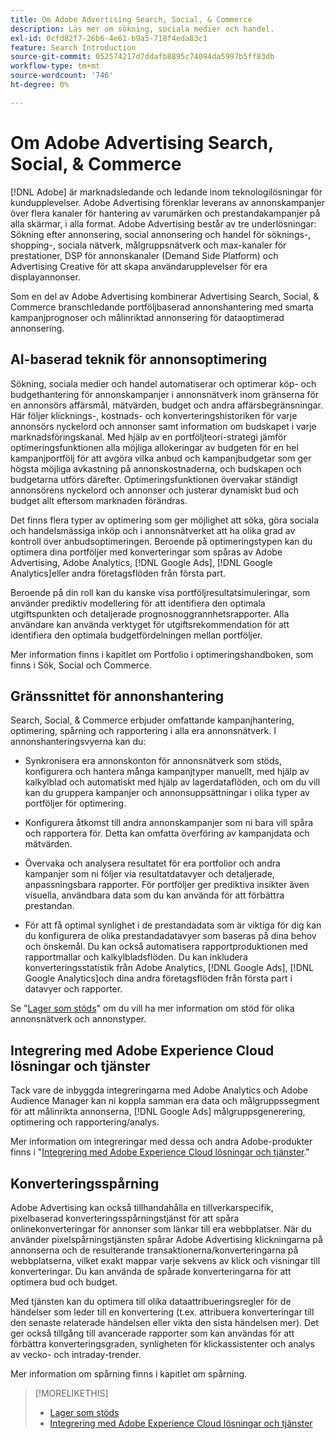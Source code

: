 ```yaml
---
title: Om Adobe Advertising Search, Social, & Commerce
description: Läs mer om sökning, sociala medier och handel.
exl-id: 0cfd82f7-26b6-4e61-b9a5-718f4eda83c1
feature: Search Introduction
source-git-commit: 052574217d7ddafb8895c74094da5997b5ff83db
workflow-type: tm+mt
source-wordcount: '746'
ht-degree: 0%

---
```


# Om Adobe Advertising Search, Social, &amp; Commerce

[!DNL Adobe] är marknadsledande och ledande inom teknologilösningar för kundupplevelser. Adobe Advertising förenklar leverans av annonskampanjer över flera kanaler för hantering av varumärken och prestandakampanjer på alla skärmar, i alla format. Adobe Advertising består av tre underlösningar: Sökning efter annonsering, social annonsering och handel för söknings-, shopping-, sociala nätverk, målgruppsnätverk och max-kanaler för prestationer, DSP för annonskanaler (Demand Side Platform) och Advertising Creative för att skapa användarupplevelser för era displayannonser.

Som en del av Adobe Advertising kombinerar Advertising Search, Social, &amp; Commerce branschledande portföljbaserad annonshantering med smarta kampanjprognoser och målinriktad annonsering för dataoptimerad annonsering.

## AI-baserad teknik för annonsoptimering

Sökning, sociala medier och handel automatiserar och optimerar köp- och budgethantering för annonskampanjer i annonsnätverk inom gränserna för en annonsörs affärsmål, mätvärden, budget och andra affärsbegränsningar. Här följer klicknings-, kostnads- och konverteringshistoriken för varje annonsörs nyckelord och annonser samt information om budskapet i varje marknadsföringskanal. Med hjälp av en portföljteori-strategi jämför optimeringsfunktionen alla möjliga allokeringar av budgeten för en hel kampanjportfölj för att avgöra vilka anbud och kampanjbudgetar som ger högsta möjliga avkastning på annonskostnaderna, och budskapen och budgetarna utförs därefter. Optimeringsfunktionen övervakar ständigt annonsörens nyckelord och annonser och justerar dynamiskt bud och budget allt eftersom marknaden förändras.

Det finns flera typer av optimering som ger möjlighet att söka, göra sociala och handelsmässiga inköp och i annonsnätverket att ha olika grad av kontroll över anbudsoptimeringen. Beroende på optimeringstypen kan du optimera dina portföljer med konverteringar som spåras av Adobe Advertising, Adobe Analytics, [!DNL Google Ads], [!DNL Google Analytics]eller andra företagsflöden från första part.

Beroende på din roll kan du kanske visa portföljresultatsimuleringar, som använder prediktiv modellering för att identifiera den optimala utgiftspunkten och detaljerade prognosnoggrannhetsrapporter. Alla användare kan använda verktyget för utgiftsrekommendation för att identifiera den optimala budgetfördelningen mellan portföljer.

Mer information finns i kapitlet om Portfolio i optimeringshandboken, som finns i Sök, Social och Commerce.

## Gränssnittet för annonshantering

Search, Social, &amp; Commerce erbjuder omfattande kampanjhantering, optimering, spårning och rapportering i alla era annonsnätverk. I annonshanteringsvyerna kan du:

* Synkronisera era annonskonton för annonsnätverk som stöds, konfigurera och hantera många kampanjtyper manuellt, med hjälp av kalkylblad och automatiskt med hjälp av lagerdataflöden, och om du vill kan du gruppera kampanjer och annonsuppsättningar i olika typer av portföljer för optimering.

* Konfigurera åtkomst till andra annonskampanjer som ni bara vill spåra och rapportera för. Detta kan omfatta överföring av kampanjdata och mätvärden.

* Övervaka och analysera resultatet för era portfolior och andra kampanjer som ni följer via resultatdatavyer och detaljerade, anpassningsbara rapporter. För portföljer ger prediktiva insikter även visuella, användbara data som du kan använda för att förbättra prestandan.

* För att få optimal synlighet i de prestandadata som är viktiga för dig kan du konfigurera de olika prestandadatavyer som baseras på dina behov och önskemål. Du kan också automatisera rapportproduktionen med rapportmallar och kalkylbladsflöden. Du kan inkludera konverteringsstatistik från Adobe Analytics, [!DNL Google Ads], [!DNL Google Analytics]och dina andra företagsflöden från första part i datavyer och rapporter.

Se &quot;[Lager som stöds](/help/search-social-commerce/introduction/supported-inventory.md)&quot; om du vill ha mer information om stöd för olika annonsnätverk och annonstyper.

## Integrering med Adobe Experience Cloud lösningar och tjänster

Tack vare de inbyggda integreringarna med Adobe Analytics och Adobe Audience Manager kan ni koppla samman era data och målgruppssegment för att målinrikta annonserna, [!DNL Google Ads] målgruppsgenerering, optimering och rapportering/analys.

Mer information om integreringar med dessa och andra Adobe-produkter finns i &quot;[Integrering med Adobe Experience Cloud lösningar och tjänster](/help/search-social-commerce/introduction/integrations.md).&quot;

## Konverteringsspårning

Adobe Advertising kan också tillhandahålla en tillverkarspecifik, pixelbaserad konverteringsspårningstjänst för att spåra onlinekonverteringar för annonser som länkar till era webbplatser. När du använder pixelspårningstjänsten spårar Adobe Advertising klickningarna på annonserna och de resulterande transaktionerna/konverteringarna på webbplatserna, vilket exakt mappar varje sekvens av klick och visningar till konverteringar. Du kan använda de spårade konverteringarna för att optimera bud och budget.

Med tjänsten kan du optimera till olika dataattribueringsregler för de händelser som leder till en konvertering (t.ex. attribuera konverteringar till den senaste relaterade händelsen eller vikta den sista händelsen mer). Det ger också tillgång till avancerade rapporter som kan användas för att förbättra konverteringsgraden, synligheten för klickassistenter och analys av vecko- och intraday-trender.

Mer information om spårning finns i kapitlet om spårning.

>[!MORELIKETHIS]
>
>* [Lager som stöds](supported-inventory.md)
>* [Integrering med Adobe Experience Cloud lösningar och tjänster](integrations.md)
